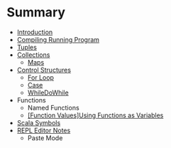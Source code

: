 # Summary

* [Introduction](README.md)
* [Compiling  Running  Program](compiling-running-program.md)
* [Tuples](tuples.md)
* [Collections](collections.md)
  * [Maps](maps.md)
* [Control Structures](control-structures.md)
  * [For Loop](for-loop.md)
  * [Case](case.md)
  * [WhileDoWhile](whiledowhile.md)
* Functions
  * Named Functions
  * [\[Function Values\]Using Functions as Variables](function-valuesusing-functions-as-variables.md)
* [Scala Symbols](scala-symbols.md)
* [REPL Editor Notes](repl-editor-notes.md)
  * Paste Mode

